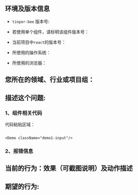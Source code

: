 ## 环境及版本信息

- `tinper-bee` 版本号:  
<!-- 请填具体版本号 -->

- 若使用单个组件，请标明该组件版本号：
<!-- 请填具体版本号 -->

- 当前项目中`react`的版本号：
<!-- 请填具体版本号 -->

- 所使用的操作系统：
<!-- Windows/Mac -->

- 所使用的浏览器：
<!-- 浏览器及版本 -->

## 您所在的领域、行业或项目组：
<!-- 请在此填写您所在的部门或项目名称，最好能留下真实姓名，方便我们及时向您反馈问题处理结果 -->

## 描述这个问题:

### 1、组件相关代码
<!-- 请详细描述问题复现步骤，并把代码粘贴到下面的 demo 区域 -->

代码粘贴区域：
```

<Demo className="demo1-input"/>

```

### 2、报错信息
<!-- 请详细说明问题 -->
<!-- 截图说明 -->

## 当前的行为：效果（可截图说明）及动作描述
<!-- 请详细描述当前行为，以便我们复现及定位问题 -->
<!-- 截图说明 -->

## 期望的行为:
<!-- 请详细描述期望达到的行为及效果，以便我们准确理解需求 -->
